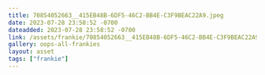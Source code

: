 ```yaml
---
title: 70854052663__415EB48B-6DF5-46C2-BB4E-C3F9BEAC22A9.jpeg
date: 2023-07-28 23:58:52 -0700
dateadded: 2023-07-28 23:58:52 -0700
link: /assets/frankie/70854052663__415EB48B-6DF5-46C2-BB4E-C3F9BEAC22A9.jpeg
gallery: oops-all-frankies
layout: asset
tags: ["frankie"]
--- 
```

